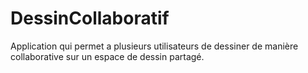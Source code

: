 # DessinCollaboratif

Application qui permet a plusieurs utilisateurs de dessiner de manière collaborative sur un espace de dessin partagé.
